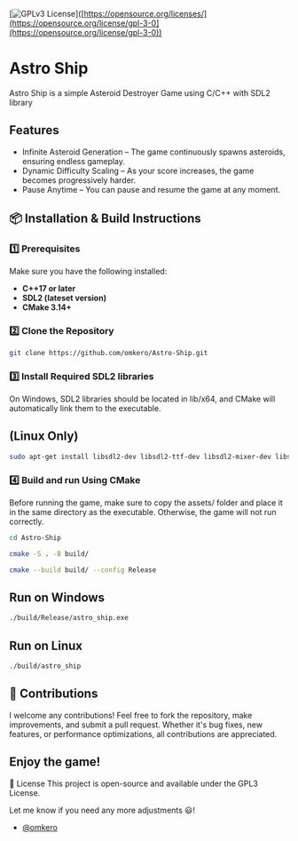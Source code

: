 [![GPLv3 License](https://img.shields.io/badge/License-GPL%20v3-yellow.svg)]([https://opensource.org/licenses/](https://opensource.org/license/gpl-3-0](https://opensource.org/license/gpl-3-0))



# Astro Ship

Astro Ship is a simple Asteroid Destroyer Game using C/C++ with SDL2 library



## Features

 - Infinite Asteroid Generation – The game continuously spawns asteroids, ensuring endless gameplay.
 - Dynamic Difficulty Scaling – As your score increases, the game becomes progressively harder.
 - Pause Anytime – You can pause and resume the game at any moment.



## 📦 Installation & Build Instructions  

### **1️⃣ Prerequisites**  
Make sure you have the following installed:  
- **C++17 or later**  
- **SDL2 (lateset version)**  
- **CMake 3.14+**


### **2️⃣ Clone the Repository**  
```sh
git clone https://github.com/omkero/Astro-Ship.git

```


### **3️⃣ Install Required SDL2 libraries**  
On Windows, SDL2 libraries should be located in lib/x64, and CMake will automatically link them to the executable. 

## (Linux Only)
```sh
sudo apt-get install libsdl2-dev libsdl2-ttf-dev libsdl2-mixer-dev libsdl2-image-dev

```




### **4️⃣  Build and run Using CMake**

Before running the game, make sure to copy the assets/ folder and place it in the same directory as the executable. Otherwise, the game will not run correctly.

```sh
cd Astro-Ship

cmake -S . -B build/

cmake --build build/ --config Release
```

## Run on Windows
```sh
./build/Release/astro_ship.exe

```

## Run on Linux
```sh
./build/astro_ship 

```






## 🤝 Contributions

I welcome any contributions! Feel free to fork the repository, make improvements, and submit a pull request. Whether it's bug fixes, new features, or performance optimizations, all contributions are appreciated.



## Enjoy the game! 


📝 License
This project is open-source and available under the GPL3 License.

Let me know if you need any more adjustments 😃!

- [@omkero](https://www.github.com/omkero)

